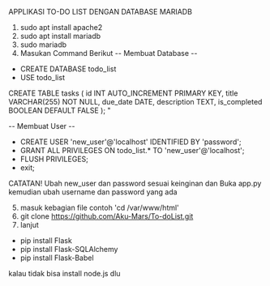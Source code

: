 APPLIKASI TO-DO LIST DENGAN DATABASE MARIADB

1. sudo apt install apache2
2. sudo apt install mariadb
3. sudo mariadb
4. Masukan Command Berikut
-- Membuat Database --
- CREATE DATABASE todo_list
- USE todo_list
  
CREATE TABLE tasks (
     id INT AUTO_INCREMENT PRIMARY KEY,
     title VARCHAR(255) NOT NULL,
     due_date DATE,
     description TEXT,
     is_completed BOOLEAN DEFAULT FALSE
); "

-- Membuat User --
- CREATE USER 'new_user'@'localhost' IDENTIFIED BY 'password';
- GRANT ALL PRIVILEGES ON todo_list.* TO 'new_user'@'localhost';
- FLUSH PRIVILEGES;
- exit;

CATATAN! Ubah new_user dan password sesuai keinginan dan Buka app.py 
kemudian ubah username dan password yang ada

5. masuk kebagian file contoh 'cd /var/www/html'
6. git clone https://github.com/Aku-Mars/To-doList.git
7. lanjut
- pip install Flask
- pip install Flask-SQLAlchemy
- pip install Flask-Babel

kalau tidak bisa install node.js dlu


